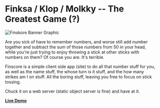 Finksa / Klop / Molkky -- The Greatest Game (?)
===============================================
![Finskore Banner Graphic](https://finskore.mikehealy.com.au/img/banner.png)

Are you sick of have to remember numbers, and worse still add number together and subtract the sum of those numbers from 50 in your head, while you're just trying to enjoy throwing a stick at other sticks with numbers on them?
Of course you are. It's terrible.

Finscore is a simple client side app (site) to do all that number stuff for you, as well as the name stuff, the whose turn is it stuff, and the how many strikes am I on stuff. All the boring stuff, leaving you free to focus on stick tossing.

Chuck it on a web server (static object server is fine) and have at it.
 
**[Live Demo](https://finskore.mikehealy.com.au/)**